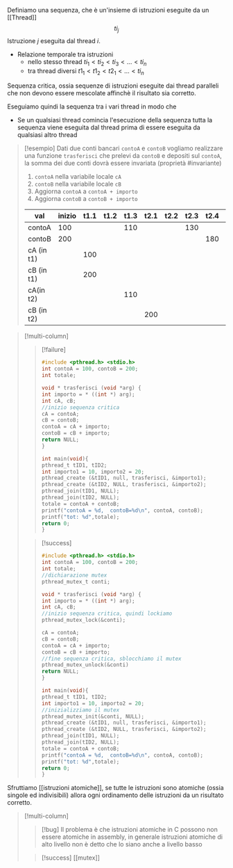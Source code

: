 Definiamo una sequenza, che è un'insieme di istruzioni eseguite da un [[Thread]]
$$
ti_{j}
$$
Istruzione $j$ eseguita dal thread $i$.
- Relazione temporale tra istruzioni
	- nello stesso thread $ti_{1} < ti_{2} < ti_{3} < \dots < ti_{n}$
	- tra thread diversi $t1_{1} < t1_{2} < t2_{1} < \dots < ti_{n}$

Sequenza critica, ossia sequenze di istruzioni eseguite dai thread paralleli che non devono essere mescolate affinchè il risultato sia corretto.

Eseguiamo quindi la sequenza tra i vari thread in modo che
- Se un qualsiasi thread comincia l'esecuzione della sequenza tutta la sequenza viene eseguita dal thread prima di essere eseguita da qualsiasi altro thread

>[!esempio]
>Dati due conti bancari `contoA` e `contoB` vogliamo realizzare una funzione `trasferisci` che prelevi da `contoB` e depositi sul `contoA`, la somma dei due conti dovrà essere invariata (proprietà #invariante)
>1. `contoA` nella variabile locale `cA`
>2. `contoB` nella variabile locale `cB`
>3. Aggiorna `contoA` a `contoA + importo`
>4. Aggiorna `contoB` a `contoB + importo`
>
> val | inizio | t1.1 | t1.2 | t1.3 | t2.1 | t2.2 | t2.3 | t2.4 | t1.4
> ---| --- |--- |--- | --- | --- | --- | --- |--- | --- | 
> contoA | 100 | | | 110 | | |130 | | 
> contoB | 200 | | | | | | | 180 | 190
> cA (in t1) | | 100 | | | | | |
> cB (in t1) | | 200 | | | | | |
> cA(in t2) | | | | 110 | | | | |
> cB (in t2) | | | | |200 | | | |

>[!multi-column]
>
>>[!failure]
>>```c
>>#include <pthread.h> <stdio.h>
>>int contoA = 100, contoB = 200;
>>int totale;
>>
>>void * trasferisci (void *arg) {
>>int importo = * ((int *) arg);
>>int cA, cB;
>>//inizio sequenza critica
>>cA = contoA;
>>cB = contoB;
>>contoA = cA + importo;
>>contoB = cB + importo;
>>return NULL;
>>}
>>
>>int main(void){
>>pthread_t tID1, tID2;
>>int importo1 = 10, importo2 = 20;
>>pthread_create (&tID1, null, trasferisci, &importo1);
>>pthread_create (&tID2, NULL, trasferisci, &importo2);
>>pthread_join(tID1, NULL);
>>pthread_join(tID2, NULL);
>>totale = contoA + contoB;
>>printf("contoA = %d,  contoB=%d\n", contoA, contoB);
>>printf("tot: %d",totale);
>>return 0;
>>}
>>```
>
>
>>[!success]
>>```c
>>#include <pthread.h> <stdio.h>
>>int contoA = 100, contoB = 200;
>>int totale;
>>//dichiarazione mutex
>>pthread_mutex_t conti;
>>
>>void * trasferisci (void *arg) {
>>int importo = * ((int *) arg);
>>int cA, cB;
>>//inizio sequenza critica, quindi lockiamo
>>pthread_mutex_lock(&conti);
>>
>>cA = contoA;
>>cB = contoB;
>>contoA = cA + importo;
>>contoB = cB + importo;
>>//fine sequenza critica, sblocchiamo il mutex
>>pthread_mutex_unlock(&conti)
>>return NULL;
>>}
>>
>>int main(void){
>>pthread_t tID1, tID2;
>>int importo1 = 10, importo2 = 20;
>>//inizializziamo il mutex
>>pthread_mutex_init(&conti, NULL);
>>pthread_create (&tID1, null, trasferisci, &importo1);
>>pthread_create (&tID2, NULL, trasferisci, &importo2);
>>pthread_join(tID1, NULL);
>>pthread_join(tID2, NULL);
>>totale = contoA + contoB;
>>printf("contoA = %d,  contoB=%d\n", contoA, contoB);
>>printf("tot: %d",totale);
>>return 0;
>>}
>>```

Sfruttiamo [[istruzioni atomiche]], se tutte le istruzioni sono atomiche (ossia singole ed indivisibili) allora ogni ordinamento delle istruzioni da un risultato corretto.

>[!multi-column]
>>[!bug]
>> Il problema è che istruzioni atomiche in C possono non essere atomiche in assembly, in generale istruzioni atomiche di alto livello non è detto che lo siano anche a livello basso
>
>
>>[!success] [[mutex]]

